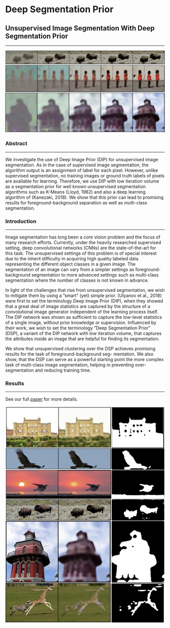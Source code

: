 # Deep Segmentation Prior
## Unsupervised Image Segmentation With Deep Segmentation Prior
***

![alt text](https://github.com/shaharazulay/deep-segmentation-prior/blob/master/docs/figures/prior_over_epochs.png)

### Abstract
***
We investigate the use of Deep Image Prior (DIP) for unsupervised image segmentation. As in the case of supervised image segmentation, the algorithm output is an assignment of label for each pixel. However, unlike supervised segmentation, no training images or ground truth labels of pixels are available for learning. Therefore, we use DIP with low iteration volume as a segmentation prior for well known unsupervised segmentation algorithms such as K-Means (Lloyd, 1982) and also a deep learning algorithm of (Kanezaki, 2018). We show that this prior can lead to promising results for foreground-background separation as well as multi-class segmentation. 

### Introduction
***
Image segmentation has long been a core vision problem and the focus of many research efforts. Currently, under the heavily researched supervised setting, deep convolutional networks (CNNs) are the state-of-the-art for this task. The unsupervised settings of this problem is of special interest due to the inherit difficulty in acquiring high quality labeled data representing the different object classes in a given image. The segmentation of an image can vary from a simpler settings as foreground-background segmentation to more advanced settings such as multi-class segmentation where the number of classes is not known in advance.

In light of the challenges that rise from unsupervised segmentation, we wish to mitigate them by using a ”smart” (yet) simple prior. (Ulyanov et al., 2018) were first to set the terminology Deep Image Prior (DIP), when they showed that a great deal of image statistics are captured by the structure of a convolutional image generator independent of the learning process itself. The DIP network was shown as sufficient to capture the low-level statistics of a single image, without prior knowledge or supervision. Influenced by their work, we wish to set the terminology ”Deep Segmentation Prior” (DSP), a variant of the DIP network with low iteration volume, that captures the attributes inside an image that are helpful for finding its segmentation.

We show that unsupervised clustering over the DSP achieves promising results for the task of foreground-background seg- mentation. We also show, that the DSP can serve as a powerful starting point the more complex task of multi-class image segmentation, helping in preventing over-segmentation and reducing training time.


### Results
***
See our full [paper](https://github.com/shaharazulay/deep-segmentation-prior/blob/master/docs/Unsupervised_Image_Segmentation_With_DSP.pdf) for more details.

![alt text](https://github.com/shaharazulay/deep-segmentation-prior/blob/master/docs/figures/prior_clustering.png)

